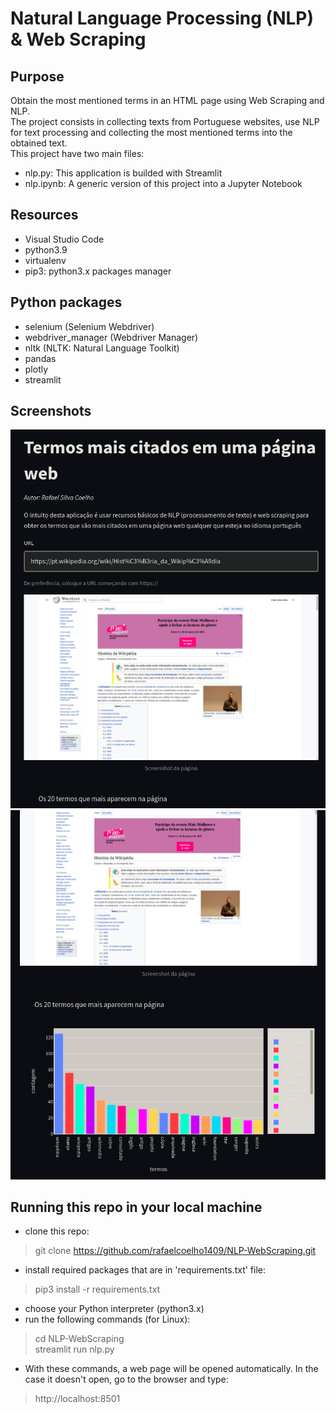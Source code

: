 # Natural Language Processing (NLP) & Web Scraping

## Purpose
Obtain the most mentioned terms in an HTML page using Web Scraping and NLP.  
The project consists in collecting texts from Portuguese websites, use NLP for text processing and collecting the most mentioned terms into the obtained text.  
This project have two main files:
- nlp.py: This application is builded with Streamlit
- nlp.ipynb: A generic version of this project into a Jupyter Notebook

## Resources
- Visual Studio Code
- python3.9
- virtualenv
- pip3: python3.x packages manager

## Python packages
- selenium (Selenium Webdriver)
- webdriver_manager (Webdriver Manager)
- nltk (NLTK: Natural Language Toolkit)
- pandas
- plotly
- streamlit

## Screenshots
<img src="screenshot01.png" />
<img src="screenshot02.png" />

## Running this repo in your local machine
- clone this repo:  
> git clone https://github.com/rafaelcoelho1409/NLP-WebScraping.git
- install required packages that are in 'requirements.txt' file:
> pip3 install -r requirements.txt
- choose your Python interpreter (python3.x)  
- run the following commands (for Linux):
> cd NLP-WebScraping  
> streamlit run nlp.py
- With these commands, a web page will be opened automatically. In the case it doesn't open, go to the browser and type:
> http://localhost:8501  
